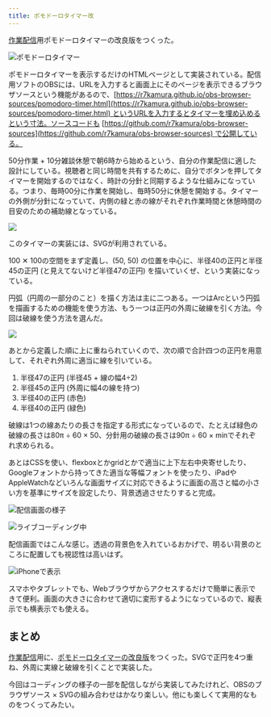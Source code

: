 ```yaml
---
title: ポモドーロタイマー改
---
```

[作業配信](https://www.youtube.com/c/r7kamura)用ポモドーロタイマーの改良版をつくった。

![](https://lh3.googleusercontent.com/docs/ADP-6oFNXi0y9h0fISm2GtA6vTdF4wbQfGCryKoE-CCQ1i-TUeO29699GVhmQWQ7Ji0-m97gst3XVj6WO6zBHvVV_5q3aN2Ye5NoWNjQRbG1kHnnVlPwvtDU65voy250s-ate-5B9NcNnELMKKBKUHLD2JXJkRj2nkFkwIW1NZZQaH1FJ3luy5yiwJhTT4MqqbYBSTCu8Fo70vbPWSkAeBIsbmhU7tmcDrPw-fD3Pi9poMgH1d6ghEH4nOsFUKtqzYDuJRVA0ZFScpWpGLsvKQi6C2uZydI6AiLlOOcySmZJMdBubCN_sKAp5yOCSGdXpHp_vNs_pj6CJ-EXJD_GPPcxfDoPb0QggEcC8yWSAlCKPKtWTTEI6mEyG-JczQXqoKnLmosz0CRsjV0F83JYWTbHrVKMgT-tw1kfZf_KOw4B0fwJhLcmf2m7FCxNMvMPuZNUEyWq4jNqDDicKXIIVXQ9KeTp7A-snQo0R_oHo7nazJbyJRgtEPunTtHWkhpl7j49g0Vz5XirOgZLwfTrhIqH4x4ZNrI__hpT5-ETcU2H7doG_epN8GJAiovwK4S43kXq3Y0BuoNQiLkjFteEGSXDwqZtLzLuiH_94fHiteSUQtUMismoNY19DsvdtTmrIeyV4BIGxJvC1t8mLV2kpnYA-RAstkH2_YQHEMDSrOKBaJQLb1QWuncu02t1Xb9A6hyerhBZA-ajrIT9ftdPZ0albKaWJWrnvbobTB1rVFmhpvconvdKQqRRrB6pmYblsUwmUnsYa9xVykof8P0WjFA5CQ3VU0Gvll5DsK1lKFGJS1uQfXhfG0vpHwhHJ1PeoO5YQZfp3ADvfd0uxz5l0f3DCe5jQdcFLuLFGFaeoEQ0Z3b0MFeSMKy2a2LCNf0dnQgDFO4GRwN1qMJwnSHGsKAvDHqH-1SeJDidG8TwbiA1VVHNieZ_H6d6GPNUFhQ5b5bjOkYehNa3X45q_iv4cSj3kw1aTcdnCvrmDo-CDRE6aBbm4S8F7gqUijkreGhjBf3dnp-MV7MpEiVy20fEs54NHaf-_qp2PvmhF6qNjT0wCnc-y7t8B_r8kF0Pt3wI_5wPpmTtuoPk2l2_73ypp56N2x_6REhDfjdviWrXdGA-LPaZXHFxBsIh9fI8pBZOvOSwYTeGFy3jmtzpQFDW0ii_PYsMfEP304WgzrDZSWDjWZQaamY4j6DfpK0Z8EZ3TH0oIvBvJMyxJawXTi2yS-hPoEPPelQUOzqNAxsQ_PqYBb2H4VwOwg "ポモドーロタイマー")

ポモドーロタイマーを表示するだけのHTMLページとして実装されている。配信用ソフトのOBSには、URLを入力すると画面上にそのページを表示できるブラウザソースという機能があるので、[https://r7kamura.github.io/obs-browser-sources/pomodoro-timer.html](https://r7kamura.github.io/obs-browser-sources/pomodoro-timer.html) というURLを入力するとタイマーを埋め込めるという寸法。ソースコードも [https://github.com/r7kamura/obs-browser-sources](https://github.com/r7kamura/obs-browser-sources) で公開している。

50分作業 + 10分雑談休憩で朝6時から始めるという、自分の作業配信に適した設計にしている。視聴者と同じ時間を共有するために、自分でボタンを押してタイマーを開始するのではなく、時計の分針と同期するような仕組みになっている。つまり、毎時00分に作業を開始し、毎時50分に休憩を開始する。タイマーの外側が分針になっていて、内側の緑と赤の線がそれぞれ作業時間と休憩時間の目安のための補助線となっている。

![](https://lh3.googleusercontent.com/docs/ADP-6oHl3Z_0gJCFq8dDvZq-91NvhSZ4oq0ngA_qLRKbj9LMtVez5BwgX8zT_LMarDv_Ylt0VXBBpwkuC9jCqk9KYEA0XeeycBtwBms-K3AHKM201SKDelEnM_8arziCMuBmGquyM-eknXPVw4fcI8NMCPVKMSmiq68aWt5yUjkewkQWSBWlo_4vXcpA8y8OsBBpf_rbgdiw6og63AP-2tG1jgFMCHjsI1IkH2-BsB5fTd9iWkKNSKEtZKKmJUk8NIGRg7UlR7My7fxQVmfHXD6XyMHc0aGU-vBoll9-0YQksbXlWboOItauJ03vg1xMYrQc7jYxndnTZqj1qlEBZiq3dOlm6UNmKvXSj-Vd0jRkFnjUamUJgMtgH5UA2zMaIF89k2hTWyEy0PRvpyp6LENf1Zp6-Rz47bimuY_9DLkX4KpNMTpJRibaxpLy9STcKfCxc6oVkYBlgfVHwJ-OUMh7nWlFJskbDitD4n4nUiqxbequ7VQbGB8Ao0XGsUm2gIGmhZmY9IdhKWDuu5Gct2nkAZT2BsNQrEJT_FzVpfH1D9AHBquv7yi0RLs1yp6aQd_VWgPYzvcyDkXG0PByogYeZJFoa4wsUyu-q3G_ZUK02cPcBXLIuRKgHqRx88VtPk59YVDu-yDJHFu9XshWez7K3t_C3SGTe6IPjPOQHmGXil3eGmERCSkRNJwRP3aAGV4e0wNR0yuqjw2CyLNOcL3DvHMU3hO9j4xuYTB3mEmSGisz_V5jkoo2oyuSZslX1A1qR54MXzA1dZYIzemrZThNRywholiqH_Cl4E-nAbTYK1Y2duURi9-a7-l5LuJrgd8e9bhPoPy3ZG1Rs1jS6bTkXXPJbUfBuvDL1UQ8mripW5QmkCUHL8kXvW6_jONnwGxGGl5kD9zydi95uirZjSzzQT2DUDaTZ8b-viDmPnsmqF98xKlR4h-e6K3O_JiShDRe_s04n2Q_LWmybyZu6EzBpupFpQQl3UqNCHIv4rZDAzRQtP_L2mNMoPZKhcAKJlbvzYEc57rne8791ZVXe-i4oE8srT2pLh90yP6oY2thGLrxfAIQqEVTidKQ9bCLKxK6Hhd5yDZBFZxEMvDcU6YY35gaJ-KIhi_OVUZtrjQnTvi8ivm8q303rW7vD3zXiIctTuTo854SMSkjvIl5jqBHf2nIxH4aRh5zS6I9kRrKj9iExXaIL12xjZBKJ5NcZ-IWvnOH7tlPXCQXNTnWpD3Sye9wz10Iq0RBNFHKoUSxvEodFzN72Q)

このタイマーの実装には、SVGが利用されている。

100 ✕ 100の空間をまず定義し、(50, 50) の位置を中心に、半径40の正円と半径45の正円 (と見えてないけど半径47の正円) を描いていくぜ、という実装になっている。

円弧（円周の一部分のこと）を描く方法は主に二つある。一つはArcという円弧を描画するための機能を使う方法、もう一つは正円の外周に破線を引く方法。今回は破線を使う方法を選んだ。

![](https://lh3.googleusercontent.com/docs/ADP-6oFE7sXh_F2Wq7W8ZEhGyAm8hQhrzktGcf8Jf8V4Rma1KLmASZH0KpCQwAwmE2evdE8FfDgmU0sjrernalaA5JUnJ5CAAzcipFAzHJiw7oJogx0DaPrvcwGHo-JbHWjKgWD08QIRv3a6lR4u2UTaLc_R87IcwDBG1c39gxeIDTyLhMkMJIv0230nxC1oXA95IGQHmmoaqHWQ6pwCJA3u8avAEc2TPuoTNGiXTbdNZxiux0Uto_eqNUr1Wz1FnULfpqghr-YBN5hE8AJXLbcWrX94jF-CUaW587yqFLWGJUgk7KbMwfpcLgaw9DxCpFC_Pi8Fg-LugrzP4J9GoN4mZCM0rZis7hfcuqV4RxXBBwBBOBTRKJhgHRXaCQ-FOiCmXGm8bPvnhoPaPeCFkh4Jfkmr-5oIrr7IHyZK74FAB15esEIDMandn2Hfep6fhnbxIKIaftycEHdW7QuYsjFp85nPER-xDSn0FGpNiWr8scfD__NUpxlB6nEcn25nsRWPfa6pxLCKm0KVcYCpG4HmckEzYVKRjzGN432hWl_cvVVWp5l7dg0yYOSwuJ3RBSYnWqCGXruG5PhZJawnwvuCkMp7vP-4UhFAlq0R4kcvOH5qYLXtgNk9hKPHkRM8cu7lujl_beuyGuKyf3Cx4NT2xbdlw33o1xbd6nmI6hig3m42Paqhh9PJJc3gioXl0kErvQxk63FPQlE2CyrLWX5NRbMqu17CuMwEDhJmUjce_ZZ3jtXzUSSYFu3sRVOmivWXD0TzWdJAmO8xDJftX74Pxql98RBURB466ytoYZVsLVA5njBPMTWtiZhNF91p7quT_mXQckvG-aKwOAFYYugVarW6E1fW8sCrfTUhhx3Bt0yqjuB6twY3EkUbSsifgM0gG2ihMDBtF74pLAP5cNCwttJkv9ZV7bgBYb5_IXIOwv9O8Lw9uFqw4Rzbm8rFLH0TZM5xJKdRuUeFNAtOv0wKhDiMCeT2eSr4jnyX6RRfuxhOUX6qf-EIrClOIBRwQBUSmuVApqwlf9OUvESofFI3POm2YOs2iD2kgmTG4rJBBuF8tJEs57nwAvqWz8r_bIhtNheZi486c-U-sKpn629k9Tk_IM78WD9EclFfvQAiInA1y0dVP7moy9HrZzRTMCQOFZTP7Fs5GVAk3FX_d_g67nsCJq8AM_TSTGFEdPWN_ThGQJTd8ZmGHAxxFwe5EeLUhajfGwzAyomsgkaD1u1Xx3-6wbx0g236-LjIBoFj5eiwUiZKzQ)

あとから定義した順に上に重ねられていくので、次の順で合計四つの正円を用意して、それぞれ外周に適当に線を引いている。

1.  半径47の正円 (半径45 + 線の幅4÷2)
2.  半径45の正円 (外周に幅4の線を持つ)
3.  半径40の正円 (赤色)
4.  半径40の正円 (緑色)

破線は1つの線あたりの長さを指定する形式になっているので、たとえば緑色の破線の長さは80π ÷ 60 × 50、分針用の破線の長さは90π ÷ 60 × minでそれぞれ求められる。

あとはCSSを使い、flexboxとかgridとかで適当に上下左右中央寄せしたり、Googleフォントから持ってきた適当な等幅フォントを使ったり、iPadやAppleWatchなどいろんな画面サイズに対応できるように画面の高さと幅の小さい方を基準にサイズを設定したり、背景透過させたりすると完成。

![](https://lh3.googleusercontent.com/docs/ADP-6oHCX1rMYbwYVMwEpynjHB0Yq9xozIjrLJ463YZ_l3R9oqMIgSOSknqOvP7DboZ00unybuOU1Uk8HxaL0k2eSkEaIGCCECmVF3d99mjGYi4pMn0z5ZroA_EMlx-yndhgfTmlhFaBCrgzVGcKfvJ4UEbKyMoZv36Noh4RBxfKSwAY9-2cA0H3e8WVL99fNKmrk533uJS4MP5Z_XhU38GP4t_SHKgji-TarRFdFkS13oSA0IhmrhGyd6MOfrDFaf7aOuKxMiG7D6ZOHGPXGPYi7kkdgWrCQ2Lrq9rc2cJXFgGLG9gxeJ6kq7PZp3fuSwxXTKhLf96uGJvP1zL_j40UJvVrTEUUWiAxq0CT4HmzDYCrMARGXw8uiUkkHBF7b1VNnHuVDY3cD1TIaG9e3Wr6sQliOhud-1ST73p0injHWN_h7ZghOVitDebSuClH9Rj_xKyfKtZBo7ZTj99uJDiWDJX9cghR26AY5WTfj1wclx9uSRYqWEhJ9pnbnYnIz53-92fuuw-TJc_11YLxqvzNfS48TDtL4xxKIG28D_X7a7RqcmqGsTrPg6NBzj3uXCSVssrOEpzi3mInvi3RqbN5pin4CJ7sxAmcscm980wKiiczCKaLhMa15dhW-x7882SZGeTxvyuF36mI4HoPwNH-lsdoMhUslodyEa3meCdkRU1wNisEhouHP-QHxLbgT6n4vpt9xUGrOtHIadtd4yRBPaonEz9cVYohPYxv4YrqhamSB7OH0YQkNLgaqHiJ8Mw1nRv-WpSnL1xmGy7ioCaVXLCuMrG4D1nvLgwVJpKvXkIMluUA9JpofOfNRosgRzUHQI7jdpibAQOwlY4zzegOzNbMiUeqyfuJW68oj5WmwxTX2g5NKvyLTo0L-cQIKJd7jWztiX3kygmC2edEIM5Oi9cP4orp13GG16BUkXvFG6-AOj6h4U7vbSXIKJ5mXbKiOVumimViaHwKdvnUyNiJkk4APgY9Q77lhcROLCJj9Nv4p0A8zZbO1p7HrXgOH3aGuXsJTPfiAqNxu1ID6CBIujoazEi5T7zF6hASQvKBuhc8d4L9WidV_idot-JwKdskzuuxbJMq2H46UdHUBPdgrgWuo8ypQYDnBepLwZ3GZt4ROmw-wJTcPye6t4UeGLX8JQ9umyUBwSHZNkj3d5Gm7vtquraqpazrjequjKXM2bu-Pq20gllwoencHJZBex0xHH876rkQ2K0UXDNn3ZklZOP55GeaRSSsPDBKMSTeHuD-hPm6xg "配信画面の様子")

![](https://lh3.googleusercontent.com/docs/ADP-6oEHaeLa5mIv5I5b5nfhxSjE_QvvodzXy13d8KOTlEABRDoOZV3ZcA9toOuaDPSz3mEMgrqJvgs0wJO53BDKb6LVegz5P-_RxlDBaGme02yG-Fdyu9IHNkM3u8sYrInYHu-6QBZ6EklZmH3c9JqEHj548PymNv5f_KcQvW4GqkG7l97npld5aG_gzb2uAqLPEwOwS5hdmXZpU1_2r6ClotOINUQRWXLA1ghzQR-zJWxitLvP6hJb7dpujqSdE3uewXDM9ELOHXotxExoqMYBb1snLitRRrXHkG8BVJ2ZDpnIOpFYJDGO5PT56FfR0ZXieS_MTeaOwPHZbCrvxnYfzQaQpfleL4bTpnj0lA5KYSzKqu-NrWzHsGxH2UJsZvZxppnFC2Oifkpid0MZLOUcJZdTyN6ULaLdsyJbTLYFObylcxMooM5nSxVe-o1dpU5XzND0ZVLALxuUN9j2f4Vag3rkbpkM3AtBepT3nG-_bB1UBypmGR_NMg5auMMljgkBC10iMkljUS_thZrTUlgfDZBU3SDLYXuRtOt7Mmu3G2_K4XW7Xp7rcch5KXPYOeAFh4rpoeUXrtS-1OsaRplhBiDANGa4AszVWIuMvnZS8kJOyP3Ge0njff5xEsM4iCFfaXnZ4j3qIAFv2tXOGePzyujUpqQoqjZ7gurduTxP9_8IjuvdnY5y2vB7ZRB34--x9Yd8F3CRNC4zE7Va_KKEMYcq2Grnx9PQwi2GrjPzVii7M5iBceAJU0Q5G2NXzr_1wU6TirbZ0uYpnyC_PYh4RdDbL7jO2ZSw2t6IC9HrYjYXqJl-0uCbGfqTLrx3WNoPaBjF_42VQV9VRd2EUcxc7tzRS1eKPDlGaxtTGfLkrgElD81ae9DQIzZauiAHMOcioNWAynoOPiGncWEqy8WpZUbdxlOK7L96xWkEQUaBe1VVd7pYUuJGKwDK6cakSC0EK9COM2EnhB6E66cHzqT90_jraILvmnul15CNWKm93XQiiRsLftiyge4soZElkbymUoC1p24orIrKEFeoiGlYJLBEs3RDZkGjjFveraD_WFGFKfCkbOqoWlBWyxzDwNW6dvMAfxtHyBnQz9iOFFEjVqQ1K_esoIXzYs2iWbstmxmE55FTS7fmJhf2UxGCFp-jHtyTmL3fJ5W8FTQuStTUZHOl4FmDWBAh5yu5EmPVGpOVcfqx-Y8UFW4c03B5Qz9F-Rma_qlCIlq-teLp6zAr7YpJDt_VtF5Hm6kxmNn9byK78te6TQ "ライブコーディング中")

配信画面ではこんな感じ。透過の背景色を入れているおかげで、明るい背景のところに配置しても視認性は高いはず。

![](https://lh3.googleusercontent.com/docs/ADP-6oFwuVMUF8N96tk-VQplvYIx-7TxUfNIQyfdjoHCZO5EdgUMAyG5krlRXyF4OhmnXRdj6_qJd4Cah2f9lSHeTZL1AMRR2rraGmEt9pzovCyVRiEZ2xummEPIknIa9GQ237GjHcMqrr1EuXLvEgWJqCMcS_RLDZmK1fSdAKnW8iTwIDKCnVlrZ0qOzj-XnVfiq4m0eHrxhhapViEMxC-3u_UTvDAvNjWMUCb82kCmFmMinckIEfABZSXcyfd6HuXE34r1HPp9FzCyt4UV36TGAUNhYi7v5MSJcVgc-xuL0J6XqDFrAtP48LoJP1L_h8SH_UR0zbY0Pxn5LCDSZAuz9FlbOuzBMyaxI8aob7846iHlHldqBZ-i7SKHYVDqURY51Mr7wZJ2h8Kp-c23GLVXtzzKjao9_mzXbsOpmyVet89s4gmbaTGcmdEV5RXKKPqqIdF40Z1hFed1egRZ03gNrGmcLsXcLEvSzsEKbSArVoCnwxU28C-InBwJTOnM_ZAsE1dlNYa_qepPZdFPcKe8p8tKIKUyLNYO0GsTJbSE5OFSKnXA2_VHr7if_ZE5cMfXaM_5LzjoiHYD0bLdbCWiINLf3AdId17GwDwlg6n1uOfXi8dfnsOQ1MSNZLNIHUtNXh25UbaY_ue2_UeYcr3mAAeS14p3FCWjIPJ0kofTWDFPGMXZkL3Gv_qkZUDRYrlVcBNFSyhctwYKkQRth2rEqT2l3O_tSVTvR80fYrrBVzyHlA8cectA9pH9meW3kSQgiaH0jtodIEtv5x6sfA3ZxPyIxYQlsGdJ367AU7M4th9q3VUC5J_gXXZtuyRNGmhNJzwxi_Wtkif5-xsQbkIuvYS7USpJOc3oI3Mo1Z_3QNhZrIVaMWXvTgZQRlQJZ0nbWgs5fnXngnZKLthWiKOUQaiurPvCvuX55hzxPE7UVlwyO2sY2h6sqkkIRtIS3QII6DhgRHSx-3T-GWqT4wstS2JoJ6blxR0BQDtHmDYlMnyADbq_y1synREa3WvCOT4eDXqfNcXxIyg7Fzj2aUCkAgZQVZAeDKWGuhmclpyGNRf1xjJoDbYWd0c5Z2mFzX12D6_RxQHYI0FcpdkvRzxZuim9zXvwraUICyZSJjjL7b0GAkQYw6wH6K9jCGF0UPJlyYQI_Ycg3CSEUhuSZSCmZ3HRASvB1TOxaLYyRuue5_ExpZEmwv4T5QdIsPZkRcZG5nZyd3TbFSEjCbMd_AWBXx5Ep59k1Wfwb3UwDSab7XSJZ0mZGA "iPhoneで表示")

スマホやタブレットでも、Webブラウザからアクセスするだけで簡単に表示できて便利。画面の大きさに合わせて適切に変形するようになっているので、縦表示でも横表示でも使える。

まとめ
---

[作業配信](https://www.youtube.com/c/r7kamura)用に、[ポモドーロタイマーの改良版](https://github.com/r7kamura/obs-browser-sources)をつくった。SVGで正円を4つ重ね、外周に実線と破線を引くことで実装した。

今回はコーディングの様子の一部を配信しながら実装してみたけれど、OBSのブラウザソース × SVGの組み合わせはかなり楽しい。他にも楽しくて実用的なものをつくってみたい。
